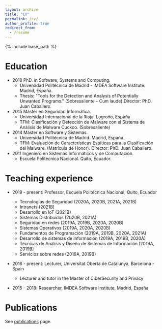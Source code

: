```yaml
---
layout: archive
title: "CV"
permalink: /cv/
author_profile: true
redirect_from:
  - /resume
---
```


{% include base_path %}

Education
======
* 2018 PhD. in Software, Systems and Computing.
  * Universidad Politécnica de Madrid - IMDEA Software Institute. Madrid, España.
  * Thesis: "Tools for the Detection and Analysis of Potentially Unwanted Programs." (Sobresaliente – Cum laude).Director: PhD. Juan Caballero.
* 2015 Máster en Seguridad Informática.
  *  Universidad Internacional de la Rioja. Logroño, España
  *  TFM: Clasificación y Detección de Malware con el Sistema de Análisis de Malware Cuckoo. (Sobresaliente)
* 2014 Máster en Software y Sistemas.
  * Universidad Politécnica de Madrid. Madrid, España.
  * TFM: Evaluación de Características Estáticas para la Clasificación del Malware. (Matrícula de Honor). Director: PhD. Juan Caballero.
* 2011 Ingeniero en Sistemas Informáticos y de Computación.
  * Escuela Politécnica Nacional. Quito, Ecuador.
  
Teaching experience
======
* 2019 - present: Professor, Escuela Politécnica Nacional, Quito, Ecuador
  * Tecnologías de Seguridad (2020A, 2020B, 2021A, 2021B)
  * Intranets (2021B)
  * Desarrollo en IoT (2021B)
  * Sistemas Distribuidos (2020B, 2021A)
  * Seguridad en redes (2019A, 2019B, 2020A, 2020B)
  * Sistemas Operativos (2019A, 2020A, 2020B)
  * Fundamentos de Programación (2019A, 2019B, 2020A, 2021A)
  * Desarrollo de sistemas de información (2019A, 2019B, 2020A)
  * Técnicas de Análisis y Diseño de Sistemas de Información (2019A, 2019B)
  * Servicios sobre redes (2019A, 2019B)

* 2016 - present: Lecturer, Universitat Oberta de Catalunya, Barcelona - Spain
  * Lecturer and tutor in the Master of CiberSecurity and Privacy
  
* 2015 - 2018: Researcher, IMDEA Software Institute, Madrid, España

Publications
======
 
  See [publications](/publications/) page.